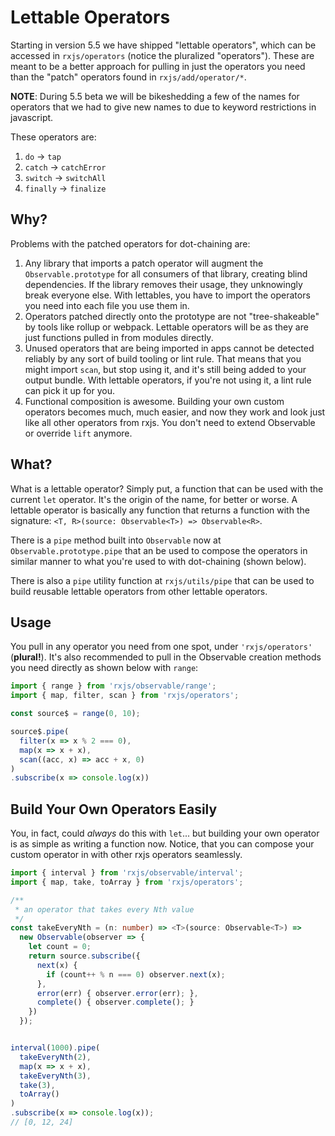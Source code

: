 # Lettable Operators

Starting in version 5.5 we have shipped "lettable operators", which can be accessed in `rxjs/operators` (notice the pluralized "operators"). These are meant to be a better approach for pulling in just the operators you need than the "patch" operators found in `rxjs/add/operator/*`.

**NOTE**: During 5.5 beta we will be bikeshedding a few of the names for operators that we had to give new names to due to keyword restrictions in javascript. 

These operators are:

1. `do` -> `tap`
2. `catch` -> `catchError`
3. `switch` -> `switchAll`
4. `finally` -> `finalize`


## Why?

Problems with the patched operators for dot-chaining are:

1. Any library that imports a patch operator will augment the `Observable.prototype` for all consumers of that library, creating blind dependencies. If the library removes their usage, they unknowingly break everyone else. With lettables, you have to import the operators you need into each file you use them in.
2. Operators patched directly onto the prototype are not "tree-shakeable" by tools like rollup or webpack. Lettable operators will be as they are just functions pulled in from modules directly.
3. Unused operators that are being imported in apps cannot be detected reliably by any sort of build tooling or lint rule. That means that you might import `scan`, but stop using it, and it's still being added to your output bundle. With lettable operators, if you're not using it, a lint rule can pick it up for you.
4. Functional composition is awesome. Building your own custom operators becomes much, much easier, and now they work and look just like all other operators from rxjs. You don't need to extend Observable or override `lift` anymore.

## What?

What is a lettable operator? Simply put, a function that can be used with the current `let` operator. It's the origin of the name, for better or worse. A lettable operator is basically any function that returns a function with the signature: `<T, R>(source: Observable<T>) => Observable<R>`.

There is a `pipe` method built into `Observable` now at `Observable.prototype.pipe` that an be used to compose the operators in similar manner to what you're used to with dot-chaining (shown below).

There is also a `pipe` utility function at `rxjs/utils/pipe` that can be used to build reusable lettable operators from other lettable operators.

## Usage

You pull in any operator you need from one spot, under `'rxjs/operators'` (**plural!**). It's also recommended to pull in the Observable creation methods you need directly as shown below with `range`:

```ts
import { range } from 'rxjs/observable/range';
import { map, filter, scan } from 'rxjs/operators';

const source$ = range(0, 10);

source$.pipe(
  filter(x => x % 2 === 0),
  map(x => x + x),
  scan((acc, x) => acc + x, 0)
)
.subscribe(x => console.log(x))
```

## Build Your Own Operators Easily

You, in fact, could _always_ do this with `let`... but building your own operator is as simple as writing a function now. Notice, that you can compose your custom operator in with other rxjs operators seamlessly.

```ts
import { interval } from 'rxjs/observable/interval';
import { map, take, toArray } from 'rxjs/operators';

/**
 * an operator that takes every Nth value
 */
const takeEveryNth = (n: number) => <T>(source: Observable<T>) =>
  new Observable(observer => {
    let count = 0;
    return source.subscribe({
      next(x) {
        if (count++ % n === 0) observer.next(x);
      },
      error(err) { observer.error(err); },
      complete() { observer.complete(); }
    })
  });


interval(1000).pipe(
  takeEveryNth(2),
  map(x => x + x),
  takeEveryNth(3),
  take(3),
  toArray()
)
.subscribe(x => console.log(x));
// [0, 12, 24]
```
